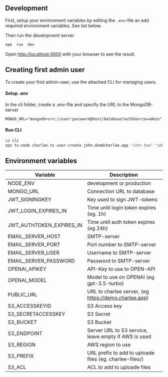  

## Development

First, setup your environment variables by editing the `.env`-file an add required environment variables. See list below.

Then run the development server

  
```bash
npm  run  dev
```

Open [http://localhost:3000](http://localhost:3000) with your browser to see the result.


## Creating first admin user

To create your frist admin-user, use the attached CLI for managing users.

#### Setup .env
In the cli folder, create a .env-file and specify the URL to the MongoDB-server

````
MONGO_URL="mongodb+srv://user:password@host/database?authSource=admin"
````

#### Run CLI
```bash
cd cli
npx ts-node charlee.ts user-create john.doe@charlee.app "John Doe" "admin"
```



 
## Environment variables

| Variable | Description 
|--|--
|NODE_ENV  |development or production  |
|MONGO_URL  |Connection URL to database  |
|JWT_SIGNINGKEY  | Key used to sign JWT-tokens  |
|JWT_LOGIN_EXPIRES_IN  | Time until login token expires  (eg. 1h) |
|JWT_AUTHTOKEN_EXPIRES_IN  |Time until auth token expires  (eg 24h) |
|EMAIL_SERVER_HOST  | SMTP-server |
|EMAIL_SERVER_PORT  |Port number to SMTP-server |
|EMAIL_SERVER_USER  | Username to SMTP-server |
|EMAIL_SERVER_PASSWORD  | Password to SMTP-server |
|OPENAI_APIKEY  | API-Key to use to OPEN-API |
|OPENAI_MODEL  | Model to use on OPENAI (eg gpt-3.5-turbo) |
|PUBLIC_URL  | URL to charlee server, (eg https://demo.charlee.app) |
|S3_ACCESSKEYID  | S3 Access key |
|S3_SECRETACCESSKEY  | S3 Secret |
|S3_BUCKET  | S3 Bucket |
|S3_ENDPOINT  | Server URL to S3 service, leave empty if AWS is used |
|S3_REGION  | AWS region to use |
|S3_PREFIX  | URL prefix to add to uploade files (eg. charlee-files/) |
|S3_ACL  | ACL to add to uploade files |  

